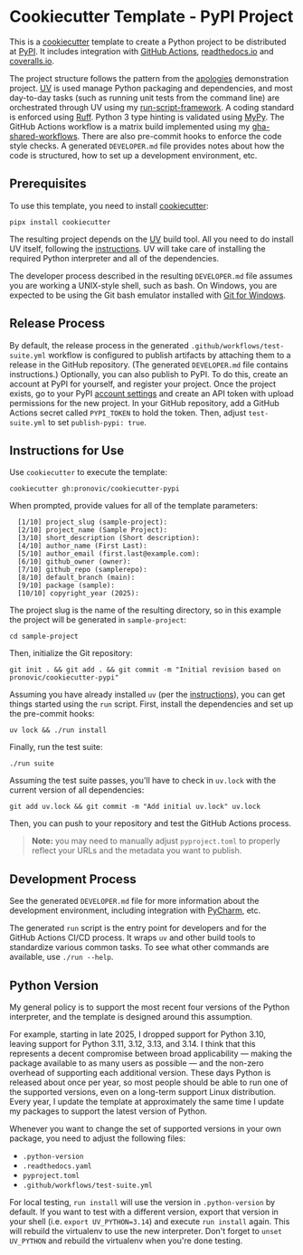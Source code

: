 # Cookiecutter Template - PyPI Project

This is a [cookiecutter](https://cookiecutter.readthedocs.io/en/stable/) template to create a Python project to be distributed at [PyPI](https://pypi.org/).  It includes integration with [GitHub Actions](https://docs.github.com/en/actions), [readthedocs.io](https://readthedocs.org/) and [coveralls.io](https://coveralls.io/).

The project structure follows the pattern from the [apologies](https://github.com/pronovic/apologies) demonstration project.  [UV](https://docs.astral.sh/uv/) is used manage Python packaging and dependencies, and most day-to-day tasks (such as running unit tests from the command line) are orchestrated through UV using my [run-script-framework](https://github.com/pronovic/run-script-framework).  A coding standard is enforced using [Ruff](https://pypi.org/project/ruff/).  Python 3 type hinting is validated using [MyPy](https://pypi.org/project/mypy/).  The GitHub Actions workflow is a matrix build implemented using my [gha-shared-workflows](https://github.com/pronovic/gha-shared-workflows).  There are also pre-commit hooks to enforce the code style checks.  A generated `DEVELOPER.md` file provides notes about how the code is structured, how to set up a development environment, etc.

## Prerequisites

To use this template, you need to install [cookiecutter](https://cookiecutter.readthedocs.io/en/stable/):

```
pipx install cookiecutter
```

The resulting project depends on the [UV](https://docs.astral.sh/uv/) build tool.  All you need to do install UV itself, following the [instructions](https://docs.astral.sh/uv/getting-started/installation/).  UV will take care of installing the required Python interpreter and all of the dependencies.

The developer process described in the resulting `DEVELOPER.md` file assumes you are working a UNIX-style shell, such as bash. On Windows, you are expected to be using the Git bash emulator installed with [Git for Windows](https://gitforwindows.org/).

## Release Process

By default, the release process in the generated `.github/workflows/test-suite.yml` workflow is configured to publish artifacts by attaching them to a release in the GitHub repository. (The generated `DEVELOPER.md` file contains instructions.)  Optionally, you can also publish to PyPI.  To do this, create an account at PyPI for yourself, and register your project.  Once the project exists, go to your PyPI [account settings](https://pypi.org/manage/account/) and create an API token with upload permissions for the new project.  In your GitHub repository, add a GitHub Actions secret called `PYPI_TOKEN` to hold the token.  Then, adjust `test-suite.yml` to set `publish-pypi: true`.

## Instructions for Use

Use `cookiecutter` to execute the template:

```
cookiecutter gh:pronovic/cookiecutter-pypi
```

When prompted, provide values for all of the template parameters:

```
  [1/10] project_slug (sample-project):
  [2/10] project_name (Sample Project):
  [3/10] short_description (Short description):
  [4/10] author_name (First Last):
  [5/10] author_email (first.last@example.com):
  [6/10] github_owner (owner):
  [7/10] github_repo (samplerepo):
  [8/10] default_branch (main):
  [9/10] package (sample):
  [10/10] copyright_year (2025):
```

The project slug is the name of the resulting directory, so in this example the project will be generated in `sample-project`:

```
cd sample-project
```

Then, initialize the Git repository:

```
git init . && git add . && git commit -m "Initial revision based on pronovic/cookiecutter-pypi"
```

Assuming you have already installed `uv` (per the [instructions](https://docs.astral.sh/uv/getting-started/installation/)), you can get things started using the `run` script.  First, install the dependencies and set up the pre-commit hooks:

```
uv lock && ./run install 
```

Finally, run the test suite:

```
./run suite
```

Assuming the test suite passes, you'll have to check in `uv.lock` with the current version of all dependencies:

```
git add uv.lock && git commit -m "Add initial uv.lock" uv.lock
```

Then, you can push to your repository and test the GitHub Actions process.

> **Note:** you may need to manually adjust `pyproject.toml` to properly reflect your URLs and the metadata you want to publish.

## Development Process

See the generated `DEVELOPER.md` file for more information about the development environment, including integration with [PyCharm](https://www.jetbrains.com/pycharm/download), etc.

The generated `run` script is the entry point for developers and for the GitHub Actions CI/CD process.  It wraps `uv` and other build tools to standardize various common tasks.  To see what other commands are available, use `./run --help`.

## Python Version

My general policy is to support the most recent four versions of the Python interpreter, and the template is designed around this assumption.

For example, starting in late 2025, I dropped support for Python 3.10, leaving support for Python 3.11, 3.12, 3.13, and 3.14.  I think that this represents a decent compromise between broad applicability &mdash; making the package available to as many users as possible &mdash; and the non-zero overhead of supporting each additional version.  These days Python is released about once per year, so most people should be able to run one of the supported versions, even on a long-term support Linux distribution.  Every year, I update the template at approximately the same time I update my packages to support the latest version of Python.

Whenever you want to change the set of supported versions in your own package, you need to adjust the following files:

- `.python-version`
- `.readthedocs.yaml`
- `pyproject.toml`
- `.github/workflows/test-suite.yml`

For local testing, `run install` will use the version in `.python-version` by default.  If you want to test with a different version, export that version in your shell (i.e. `export UV_PYTHON=3.14`) and execute `run install` again.  This will rebuild the virtualenv to use the new interpreter.  Don't forget to `unset UV_PYTHON` and rebuild the virtualenv when you're done testing.
